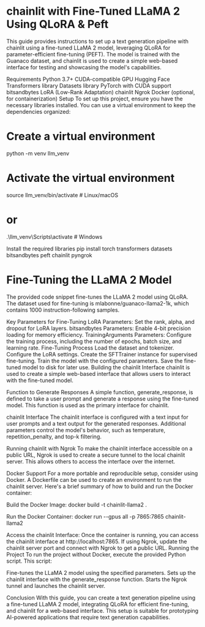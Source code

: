 # ﻿chainlit with Fine-Tuned LLaMA 2 Using QLoRA & Peft
This guide provides instructions to set up a text generation pipeline with chainlit using a fine-tuned LLaMA 2 model, leveraging QLoRA for parameter-efficient fine-tuning (PEFT). The model is trained with the Guanaco dataset, and chainlit is used to create a simple web-based interface for testing and showcasing the model's capabilities.

Requirements
Python 3.7+
CUDA-compatible GPU
Hugging Face Transformers library
Datasets library
PyTorch with CUDA support
bitsandbytes
LoRA (Low-Rank Adaptation)
chainlit
Ngrok
Docker (optional, for containerization)
Setup
To set up this project, ensure you have the necessary libraries installed. You can use a virtual environment to keep the dependencies organized:

# Create a virtual environment
python -m venv llm_venv

# Activate the virtual environment
source llm_venv/bin/activate  # Linux/macOS
# or
.\llm_venv\Scripts\activate  # Windows

Install the required libraries
pip install torch transformers datasets bitsandbytes peft chainlit pyngrok

# Fine-Tuning the LLaMA 2 Model
The provided code snippet fine-tunes the LLaMA 2 model using QLoRA. The dataset used for fine-tuning is mlabonne/guanaco-llama2-1k, which contains 1000 instruction-following samples.

Key Parameters for Fine-Tuning
LoRA Parameters: Set the rank, alpha, and dropout for LoRA layers.
bitsandbytes Parameters: Enable 4-bit precision loading for memory efficiency.
TrainingArguments Parameters: Configure the training process, including the number of epochs, batch size, and learning rate.
Fine-Tuning Process
Load the dataset and tokenizer.
Configure the LoRA settings.
Create the SFTTrainer instance for supervised fine-tuning.
Train the model with the configured parameters.
Save the fine-tuned model to disk for later use.
Building the chainlit Interface
chainlit is used to create a simple web-based interface that allows users to interact with the fine-tuned model.

Function to Generate Responses
A simple function, generate_response, is defined to take a user prompt and generate a response using the fine-tuned model. This function is used as the primary interface for chainlit.

chainlit Interface
The chainlit interface is configured with a text input for user prompts and a text output for the generated responses. Additional parameters control the model's behavior, such as temperature, repetition_penalty, and top-k filtering.

Running chainlit with Ngrok
To make the chainlit interface accessible on a public URL, Ngrok is used to create a secure tunnel to the local chainlit server. This allows others to access the interface over the internet.

Docker Support
For a more portable and reproducible setup, consider using Docker. A Dockerfile can be used to create an environment to run the chainlit server. Here's a brief summary of how to build and run the Docker container:

Build the Docker Image:
docker build -t chainlit-llama2 .

Run the Docker Container:
docker run --gpus all -p 7865:7865 chainlit-llama2

Access the chainlit Interface:
Once the container is running, you can access the chainlit interface at http://localhost:7865. If using Ngrok, update the chainlit server port and connect with Ngrok to get a public URL.
Running the Project
To run the project without Docker, execute the provided Python script. This script:

Fine-tunes the LLaMA 2 model using the specified parameters.
Sets up the chainlit interface with the generate_response function.
Starts the Ngrok tunnel and launches the chainlit server.

Conclusion
With this guide, you can create a text generation pipeline using a fine-tuned LLaMA 2 model, integrating QLoRA for efficient fine-tuning, and chainlit for a web-based interface. This setup is suitable for prototyping AI-powered applications that require text generation capabilities.
